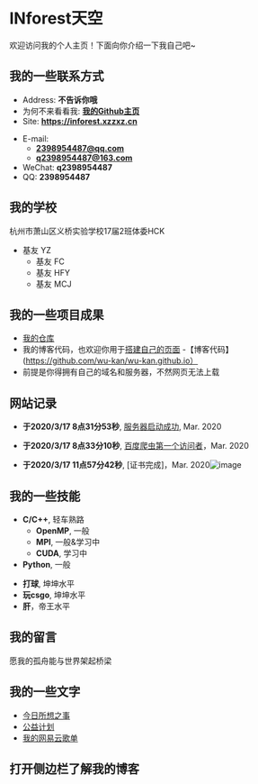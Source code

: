 # INforest天空

欢迎访问我的个人主页！下面向你介绍一下我自己吧~

<!-- slide -->

## 我的一些联系方式

- Address: **不告诉你哦**
- 为何不来看看我: **[我的Github主页](https://github.com/2398954487)**
- Site: **<https://inforest.xzzxz.cn>**

<!-- slide vertical=true -->

- E-mail:
  - **[2398954487@qq.com](mailto:2398954487@qq.com)**
  - **[q2398954487@163.com](mailto:q2398954487@163.com)**
- WeChat: **q2398954487**
- QQ: **2398954487**

<!-- slide -->

## 我的学校

<!-- slide vertical=true -->

杭州市萧山区义桥实验学校17届2班体委HCK

- 基友 YZ
  - 基友 FC
  - 基友 HFY
  - 基友 MCJ

<!-- slide -->

## 我的一些项目成果

<!-- slide vertical=true -->

- [我的仓库](https://github.com/2398954487/2398954487.GitHub.io)
 - 我的博客代码，也欢迎你用于[搭建自己的页面](https://jekyll-theme-WuK.wu-kan.cn/)
 -【博客代码】(https://github.com/wu-kan/wu-kan.github.io）
- 前提是你得拥有自己的域名和服务器，不然网页无法上载 
<!-- slide -->

## 网站记录

<!-- slide vertical=true -->

- **于2020/3/17 8点31分53秒**, [服务器启动成功](https://inforest.xzzxz.cn/#/4/1/), Mar. 2020

<!-- slide vertical=true -->

- **于2020/3/17 8点33分10秒**, [百度爬虫第一个访问者](https://inforest.xzzxz.cn/#/4/1/)，Mar. 2020

<!-- slide vertical=true -->
- **于2020/3/17 11点57分42秒**, [证书完成]，Mar. 2020![image](http://m.qpic.cn/psc?/V14LwYwV33h6v1/4r5V*ti6WXpFIFXipK.NEieQhZi6YQuUfEuWFsNqng4tTNgpAjXqd.2TGhkvymfLFzTmmF2EIA2dibQ0c5M.UGMd.akELzRz39Wa15o0hvk!/b&bo=oAHYAaAB2AEDGTw!&rf=viewer_4&t=5)
<!-- slide -->

## 我的一些技能

<!-- slide vertical=true -->

- **C/C++**, 轻车熟路
  - **OpenMP**, 一般
  - **MPI**, 一般&学习中
  - **CUDA**, 学习中
- **Python**, 一般

<!-- slide vertical=true -->

- **打球**, 坤坤水平
- **玩csgo**, 坤坤水平
- **肝**，帝王水平
<!-- slide -->

## 我的留言
愿我的孤舟能与世界架起桥梁


<!-- slide -->

## 我的一些文字

- [今日所想之事](https://inforest.xzzxz.cn/_posts/2020-03-17-%E4%BB%8A%E6%97%A5%E6%AD%A4%E6%97%B6%E6%89%80%E6%83%B3%E4%B9%8B%E4%BA%8B/)
- [公益计划](https://inforest.xzzxz.cn/_posts/2020-03-17-%E5%9C%A3%E6%9D%AF%E6%88%98%E4%BA%89/)
- [我的网易云歌单](https://inforest.xzzxz.cn/_posts/2020-03-17-%E6%AD%8C%E5%8D%95%E5%88%86%E4%BA%AB/)
<!-- slide vertical=true -->
## 打开侧边栏了解我的博客

